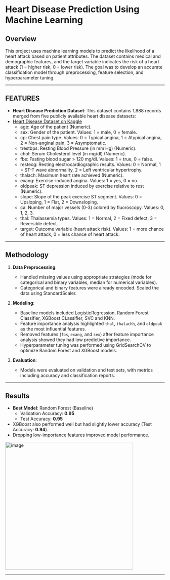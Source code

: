 # Heart Disease Prediction Using Machine Learning

## Overview
This project uses machine learning models to predict the likelihood of a heart attack based on patient attributes. 
The dataset contains medical and demographic features, and the target variable indicates the risk of a heart attack 
(1 = higher risk, 0 = lower risk). The goal was to develop an accurate classification model through preprocessing, feature selection, and hyperparameter tuning.

---

## FEATURES
- **Heart Disease Prediction Dataset**: This dataset contains 1,888 records merged from five publicly available heart disease datasets:
- [Heart Disease Dataset on Kaggle](https://www.kaggle.com/datasets/mfarhaannazirkhan/heart-dataset/data)
  - age: Age of the patient (Numeric).
  - sex: Gender of the patient. Values: 1 = male, 0 = female.
  - cp: Chest pain type. Values: 0 = Typical angina, 1 = Atypical angina, 2 = Non-anginal pain, 3 = Asymptomatic.
  - trestbps: Resting Blood Pressure (in mm Hg) (Numeric).
  - chol: Serum Cholesterol level (in mg/dl) (Numeric).
  - fbs: Fasting blood sugar > 120 mg/dl. Values: 1 = true, 0 = false.
  - restecg: Resting electrocardiographic results. Values: 0 = Normal, 1 = ST-T wave abnormality, 2 = Left ventricular hypertrophy.
  - thalach: Maximum heart rate achieved (Numeric).
  - exang: Exercise-induced angina. Values: 1 = yes, 0 = no.
  - oldpeak: ST depression induced by exercise relative to rest (Numeric).
  - slope: Slope of the peak exercise ST segment. Values: 0 = Upsloping, 1 = Flat, 2 = Downsloping.
  - ca: Number of major vessels (0-3) colored by fluoroscopy. Values: 0, 1, 2, 3.
  - thal: Thalassemia types. Values: 1 = Normal, 2 = Fixed defect, 3 = Reversible defect.
  - target: Outcome variable (heart attack risk). Values: 1 = more chance of heart attack, 0 = less chance of heart attack.

---

## Methodology
1. **Data Preprocessing**:
   - Handled missing values using appropriate strategies (mode for categorical and binary variables, median for numerical variables).
   - Categorical and binary features were already encoded. Scaled the data using StandardScaler.

2. **Modeling**:
   - Baseline models included LogisticRegression, Random Forest Classifier, XGBoost CLassifier, SVC and KNN.
   - Feature importance analysis highlighted `thal`, `thalachh`, and `oldpeak` as the most influential features.
   - Removed features (`fbs`, `exang`, and `sex`) after feature importance analysis showed they had low predictive importance.
   - Hyperparameter tuning was performed using GridSearchCV to optimize Random Forest and XGBoost models.

3. **Evaluation**:
   - Models were evaluated on validation and test sets, with metrics including accuracy and classification reports.

---

## Results
- **Best Model**: Random Forest (Baseline)
  - Validation Accuracy: **0.95**
  - Test Accuracy: **0.95**
- XGBoost also performed well but had slightly lower accuracy (Test Accuracy: **0.94**).
- Dropping low-importance features improved model performance.

<img width="404" alt="image" src="https://github.com/user-attachments/assets/e062b046-4298-4795-bdc6-09f856334219" />


---

